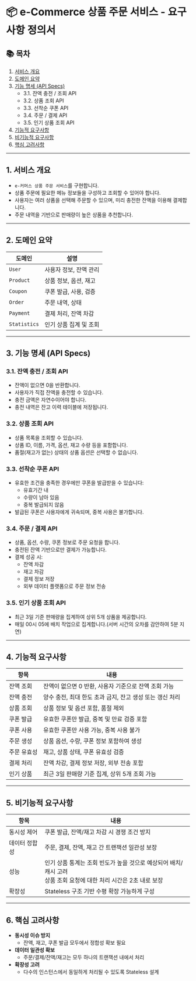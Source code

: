 # 📦 e-Commerce 상품 주문 서비스 - 요구사항 정의서

## 📚 목차

1. [서비스 개요](#1-서비스-개요)
2. [도메인 요약](#2-도메인-요약)
3. [기능 명세 (API Specs)](#3-기능-명세-api-specs)
    - 3.1. 잔액 충전 / 조회 API
    - 3.2. 상품 조회 API
    - 3.3. 선착순 쿠폰 API
    - 3.4. 주문 / 결제 API
    - 3.5. 인기 상품 조회 API
4. [기능적 요구사항](#4-기능적-요구사항)
5. [비기능적 요구사항](#5-비기능적-요구사항)
6. [핵심 고려사항](#6-핵심-고려사항)

---

## 1. 서비스 개요

- `e-커머스 상품 주문 서비스`를 구현합니다.
- 상품 주문에 필요한 메뉴 정보들을 구성하고 조회할 수 있어야 합니다.
- 사용자는 여러 상품을 선택해 주문할 수 있으며, 미리 충전한 잔액을 이용해 결제합니다.
- 주문 내역을 기반으로 판매량이 높은 상품을 추천합니다.

---

## 2. 도메인 요약

| 도메인 | 설명 |
|--------|------|
| `User` | 사용자 정보, 잔액 관리 |
| `Product` | 상품 정보, 옵션, 재고 |
| `Coupon` | 쿠폰 발급, 사용, 검증 |
| `Order` | 주문 내역, 상태 |
| `Payment` | 결제 처리, 잔액 차감 |
| `Statistics` | 인기 상품 집계 및 조회 |

---

## 3. 기능 명세 (API Specs)

### 3.1. 잔액 충전 / 조회 API

- 잔액이 없으면 0을 반환합니다.
- 사용자가 직접 잔액을 충전할 수 있습니다.
- 충전 금액은 자연수이어야 합니다.
- 충전 내역은 잔고 이력 테이블에 저장됩니다.

### 3.2. 상품 조회 API

- 상품 목록을 조회할 수 있습니다.
- 상품 ID, 이름, 가격, 옵션, 재고 수량 등을 포함합니다.
- 품절(재고가 없는) 상태의 상품 옵션은 선택할 수 없습니다.

### 3.3. 선착순 쿠폰 API

- 유효한 조건을 충족한 경우에만 쿠폰을 발급받을 수 있습니다:
    - 유효기간 내
    - 수량이 남아 있음
    - 중복 발급되지 않음
- 발급된 쿠폰은 사용자에게 귀속되며, 중복 사용은 불가합니다.

### 3.4. 주문 / 결제 API

- 상품, 옵션, 수량, 쿠폰 정보로 주문 요청을 합니다.
- 충전된 잔액 기반으로만 결제가 가능합니다.
- 결제 성공 시:
    - 잔액 차감
    - 재고 차감
    - 결제 정보 저장
    - 외부 데이터 플랫폼으로 주문 정보 전송

### 3.5. 인기 상품 조회 API

- 최근 3일 기준 판매량을 집계하여 상위 5개 상품을 제공합니다.
- 매일 00시 05에 배치 작업으로 집계합니다.(서버 시간의 오차를 감안하여 5분 지연)

---

## 4. 기능적 요구사항

| 항목 | 내용 |
|------|------|
| 잔액 조회 | 잔액이 없으면 0 반환, 사용자 기준으로 잔액 조회 가능 |
| 잔액 충전 | 양수 충전, 최대 한도 초과 금지, 잔고 생성 또는 갱신 처리 |
| 상품 조회 | 상품 정보 및 옵션 포함, 품절 제외 |
| 쿠폰 발급 | 유효한 쿠폰만 발급, 중복 및 만료 검증 포함 |
| 쿠폰 사용 | 유효한 쿠폰만 사용 가능, 중복 사용 불가 |
| 주문 생성 | 상품 옵션, 수량, 쿠폰 정보 포함하여 생성 |
| 주문 유효성 | 재고, 상품 상태, 쿠폰 유효성 검증 |
| 결제 처리 | 잔액 차감, 결제 정보 저장, 외부 전송 포함 |
| 인기 상품 | 최근 3일 판매량 기준 집계, 상위 5개 조회 가능 |

---

## 5. 비기능적 요구사항

| 항목 | 내용                                                                       |
|------|--------------------------------------------------------------------------|
| 동시성 제어 | 쿠폰 발급, 잔액/재고 차감 시 경쟁 조건 방지                                               
| 데이터 정합성 | 주문, 결제, 잔액, 재고 간 트랜잭션 일관성 보장                                             |
| 성능 | 인기 상품 통계는 조회 빈도가 높을 것으로 예상되어 배치/캐시 고려 <br/> 상품 조회 요청에 대한 처리 시간은 2초 내로 보장 |
| 확장성 | Stateless 구조 기반 수평 확장 가능하게 구성         |

---

## 6. 핵심 고려사항

- **동시성 이슈 방지**
    - 잔액, 재고, 쿠폰 발급 모두에서 정합성 확보 필요
- **데이터 일관성 확보**
    - 주문/결제/잔액/재고는 모두 하나의 트랜잭션 내에서 처리
- **확장성 고려**
    - 다수의 인스턴스에서 동일하게 처리될 수 있도록 Stateless 설계